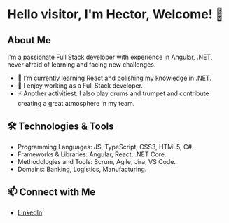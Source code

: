 # Hello visitor, I'm Hector, Welcome! 👋

## About Me
I'm a passionate Full Stack developer with experience in Angular, .NET, never afraid of learning and facing new challenges.

- 🌱 I’m currently learning React and polishing my knowledge in .NET.
- 👯 I enjoy working as a Full Stack developer.
- ⚡ Another activitiest: I also play drums and trumpet and contribute creating a great atmosphere in my team.

## 🛠️ Technologies & Tools
- Programming Languages: JS, TypeScript, CSS3, HTML5, C#.
- Frameworks & Libraries: Angular, React, .NET Core.
- Methodologies and Tools: Scrum, Agile, Jira, VS Code.
- Domains: Banking, Logistics, Manufacturing.

## 📫 Connect with Me
- [LinkedIn](https://www.linkedin.com/in/heagalvarez/)
